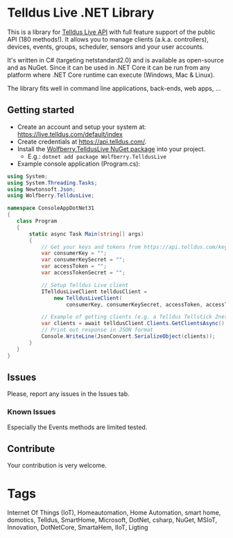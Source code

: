 # Telldus Live .NET Library

This is a library for [Telldus Live API](https://api.telldus.com) with full feature support of the public API (180 methods!).
It allows you to manage clients (a.k.a. controllers), devices, events, groups, scheduler, sensors and your user accounts.

It's written in C# (targeting netstandard2.0) and is available as open-source and as NuGet. Since it can be used
in .NET Core it can be run from any platform where .NET Core runtime can execute (Windows, Mac & Linux).

The library fits well in command line applications, back-ends, web apps, ...

## Getting started

- Create an account and setup your system at: https://live.telldus.com/default/index
- Create credentials at https://api.telldus.com/.
- Install the [Wolfberry.TelldusLive NuGet package](https://www.nuget.org/packages/Wolfberry.TelldusLive/) into your project.
  - E.g.: `dotnet add package Wolfberry.TelldusLive`
- Example console application (Program.cs):
 ```c#
using System;
using System.Threading.Tasks;
using Newtonsoft.Json;
using Wolfberry.TelldusLive;

namespace ConsoleAppDotNet31
{
    class Program
    {
        static async Task Main(string[] args)
        {
            // Get your keys and tokens from https://api.telldus.com/keys/index
            var consumerKey = "";
            var consumerKeySecret = "";
            var accessToken = "";
            var accessTokenSecret = "";

            // Setup Telldus Live client
            ITelldusLiveClient telldusClient =
                new TelldusLiveClient(
                    consumerKey, consumerKeySecret, accessToken, accessTokenSecret);

            // Example of getting clients (e.g. a Telldus Tellstick Znet Lite v2 controller)
            var clients = await telldusClient.Clients.GetClientsAsync();
            // Print out response in JSON format
            Console.WriteLine(JsonConvert.SerializeObject(clients));
        }
    }
}
```

## Issues

Please, report any issues in the Issues tab.

### Known Issues

Especially the Events methods are limited tested.

## Contribute

Your contribution is very welcome.

# Tags

Internet Of Things (IoT), Homeautomation, Home Automation, smart home, domotics, Telldus, SmartHome, Microsoft, DotNet, csharp, NuGet, MSIoT, Innovation, DotNetCore, SmartaHem, IIoT, Ligting
